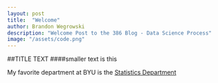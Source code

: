 ```yaml
---
layout: post
title:  "Welcome"
author: Brandon Wegrowski
description: "Welcome Post to the 386 Blog - Data Science Process"
image: "/assets/code.png"
--- 
```


##TITLE TEXT
####smaller text is this

My favorite department at BYU is the <a href="https:statistics.byu.edu" target="_blank">Statistics Department</a>






